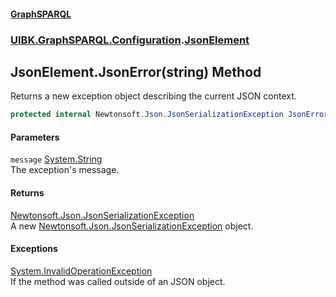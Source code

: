 #### [GraphSPARQL](./index.md 'index')
### [UIBK.GraphSPARQL.Configuration](./UIBK-GraphSPARQL-Configuration.md 'UIBK.GraphSPARQL.Configuration').[JsonElement](./UIBK-GraphSPARQL-Configuration-JsonElement.md 'UIBK.GraphSPARQL.Configuration.JsonElement')
## JsonElement.JsonError(string) Method
Returns a new exception object describing the current JSON context.  
```csharp
protected internal Newtonsoft.Json.JsonSerializationException JsonError(string message);
```
#### Parameters
<a name='UIBK-GraphSPARQL-Configuration-JsonElement-JsonError(string)-message'></a>
`message` [System.String](https://docs.microsoft.com/en-us/dotnet/api/System.String 'System.String')  
The exception's message.  
  
#### Returns
[Newtonsoft.Json.JsonSerializationException](https://docs.microsoft.com/en-us/dotnet/api/Newtonsoft.Json.JsonSerializationException 'Newtonsoft.Json.JsonSerializationException')  
A new [Newtonsoft.Json.JsonSerializationException](https://docs.microsoft.com/en-us/dotnet/api/Newtonsoft.Json.JsonSerializationException 'Newtonsoft.Json.JsonSerializationException') object.  
#### Exceptions
[System.InvalidOperationException](https://docs.microsoft.com/en-us/dotnet/api/System.InvalidOperationException 'System.InvalidOperationException')  
If the method was called outside of an JSON object.  
